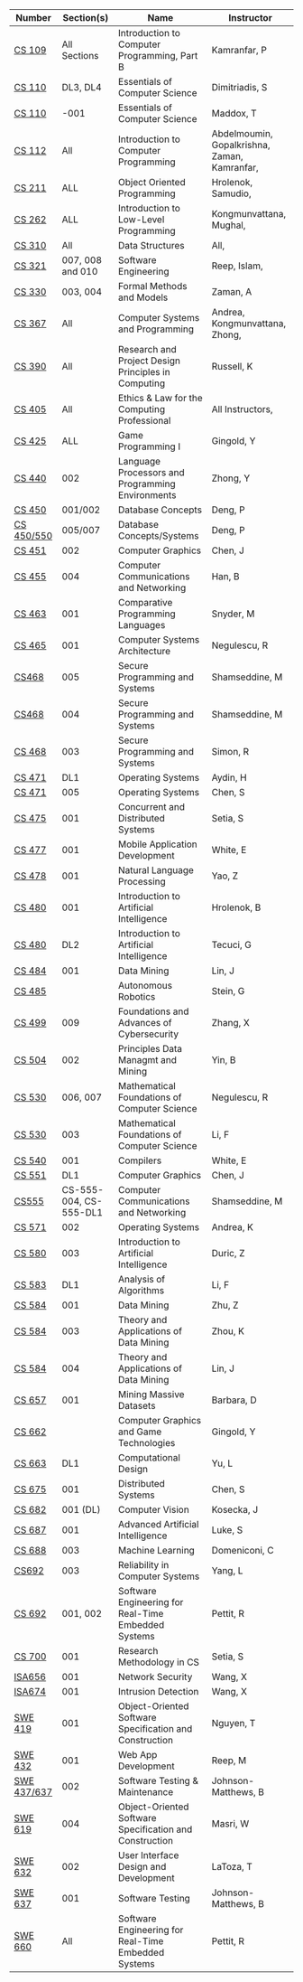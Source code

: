 | **Number** | **Section(s)** | **Name** | **Instructor** |
|------------|----------------|----------|----------------|
| [CS 109](../pdf_html/Fall2024/CS_109KamranfarAll_Sections.pdf) | All Sections | Introduction to Computer Programming, Part B | Kamranfar, P |
| [CS 110](../pdf_html/Fall2024/CS_110DimitriadisSDL3_DL4.html) | DL3, DL4 | Essentials of Computer Science | Dimitriadis, S |
| [CS 110](../pdf_html/Fall2024/CS_110MaddoxT-001.html) | -001 | Essentials of Computer Science | Maddox, T |
| [CS 112](../pdf_html/Fall2024/CS_112Abdelmoumin_Gopalkrishna_Zaman_KamranfarAll.pdf) | All | Introduction to Computer Programming | Abdelmoumin, Gopalkrishna, Zaman, Kamranfar, |
| [CS 211](../pdf_html/Fall2024/CS_211Hrolenok_SamudioALL.html) | ALL | Object Oriented Programming | Hrolenok, Samudio, |
| [CS 262](../pdf_html/Fall2024/262Kongmunvattana_MughalALL.pdf) | ALL | Introduction to Low-Level Programming | Kongmunvattana, Mughal, |
| [CS 310](../pdf_html/Fall2024/CS_310AllAll.html) | All | Data Structures | All, |
| [CS 321](../pdf_html/Fall2024/CS_321ReepM007_008_and_010_T._Islam.pdf) | 007, 008 and 010 | Software Engineering | Reep, Islam, |
| [CS 330](../pdf_html/Fall2024/CS_330ZamanA003_004.html) | 003, 004 | Formal Methods and Models | Zaman, A |
| [CS 367](../pdf_html/Fall2024/CS_367Andrea_Kongmunvattana_ZhongAll.html) | All | Computer Systems and Programming | Andrea, Kongmunvattana, Zhong, |
| [CS 390](../pdf_html/Fall2024/CS_390RussellKAll.html) | All | Research and Project Design Principles in Computing | Russell, K |
| [CS 405](../pdf_html/Fall2024/CS_405All_InstructorsAll.html) | All | Ethics & Law for the Computing Professional | All Instructors, |
| [CS 425](../pdf_html/Fall2024/CS_425GingoldYALL.html) | ALL | Game Programming I | Gingold, Y |
| [CS 440](../pdf_html/Fall2024/CS_440ZhongY002.html) | 002 | Language Processors and Programming Environments | Zhong, Y |
| [CS 450](../pdf_html/Fall2024/002.pdf) | 001/002 | Database Concepts | Deng, P |
| [CS 450/550](../pdf_html/Fall2024/007.pdf) | 005/007 | Database Concepts/Systems | Deng, P |
| [CS 451](../pdf_html/Fall2024/451ChenJ002.pdf) | 002 | Computer Graphics | Chen, J |
| [CS 455](../pdf_html/Fall2024/455HanB004.pdf) | 004 | Computer Communications and Networking | Han, B |
| [CS 463](../pdf_html/Fall2024/CS_463SnyderM001.html) | 001 | Comparative Programming Languages | Snyder, M |
| [CS 465](../pdf_html/Fall2024/CS_465NegulescuR001.pdf) | 001 | Computer Systems Architecture | Negulescu, R |
| [CS468](../pdf_html/Fall2024/CS468ShamseddineM005.pdf) | 005 | Secure Programming and Systems | Shamseddine, M |
| [CS468](../pdf_html/Fall2024/CS468ShamseddineM004.pdf) | 004 | Secure Programming and Systems | Shamseddine, M |
| [CS 468](../pdf_html/Fall2024/CS_468SimonR003.html) | 003 | Secure Programming and Systems | Simon, R |
| [CS 471](../pdf_html/Fall2024/CS_471AydinHDL1.html) | DL1 | Operating Systems | Aydin, H |
| [CS 471](../pdf_html/Fall2024/CS471ChenS005.html) | 005 | Operating Systems | Chen, S |
| [CS 475](../pdf_html/Fall2024/CS_475SetiaS001.html) | 001 | Concurrent and Distributed Systems | Setia, S |
| [CS 477](../pdf_html/Fall2024/CS_477WhiteE001.pdf) | 001 | Mobile Application Development | White, E |
| [CS 478](../pdf_html/Fall2024/CS478YaoZ001.pdf) | 001 | Natural Language Processing | Yao, Z |
| [CS 480](../pdf_html/Fall2024/CS_480HrolenokB001.html) | 001 | Introduction to Artificial Intelligence | Hrolenok, B |
| [CS 480](../pdf_html/Fall2024/CS_480TecuciGDL2.pdf) | DL2 | Introduction to Artificial Intelligence | Tecuci, G |
| [CS 484](../pdf_html/Fall2024/CS_484LinJ001.html) | 001 | Data Mining | Lin, J |
| [CS 485](../pdf_html/Fall2024/CS_485SteinG.pdf) |  | Autonomous Robotics | Stein, G |
| [CS 499](../pdf_html/Fall2024/CS_499ZhangX009.pdf) | 009 | Foundations and Advances of Cybersecurity | Zhang, X |
| [CS 504](../pdf_html/Fall2024/CS_504YinB002.pdf) | 002 | Principles Data Managmt and Mining | Yin, B |
| [CS 530](../pdf_html/Fall2024/CS_530NegulescuR006_007.pdf) | 006, 007 | Mathematical Foundations of Computer Science | Negulescu, R |
| [CS 530](../pdf_html/Fall2024/CS_530LiF003.pdf) | 003 | Mathematical Foundations of Computer Science | Li, F |
| [CS 540](../pdf_html/Fall2024/CS_540WhiteE001.pdf) | 001 | Compilers | White, E |
| [CS 551](../pdf_html/Fall2024/CS_551ChenJDL1.pdf) | DL1 | Computer Graphics | Chen, J |
| [CS555](../pdf_html/Fall2024/CS555ShamseddineMCS-555-004_CS-555-DL1.pdf) | CS-555-004, CS-555-DL1 | Computer Communications and Networking | Shamseddine, M |
| [CS 571](../pdf_html/Fall2024/CS_571AndreaK002.html) | 002 | Operating Systems | Andrea, K |
| [CS 580](../pdf_html/Fall2024/CS_580DuricZ003.html) | 003 | Introduction to Artificial Intelligence | Duric, Z |
| [CS 583](../pdf_html/Fall2024/CS_583LiFDL1.pdf) | DL1 | Analysis of Algorithms | Li, F |
| [CS 584](../pdf_html/Fall2024/CS_584ZhuZ001.pdf) | 001 | Data Mining | Zhu, Z |
| [CS 584](../pdf_html/Fall2024/CS_584ZhouK003.html) | 003 | Theory and Applications of Data Mining | Zhou, K |
| [CS 584](../pdf_html/Fall2024/CS_584LinJ004.html) | 004 | Theory and Applications of Data Mining | Lin, J |
| [CS 657](../pdf_html/Fall2024/CS_657BarbaraD001.html) | 001 | Mining Massive Datasets | Barbara, D |
| [CS 662](../pdf_html/Fall2024/CS_662GingoldY.html) |  | Computer Graphics and Game Technologies | Gingold, Y |
| [CS 663](../pdf_html/Fall2024/CS_663YuLDL1.pdf) | DL1 | Computational Design | Yu, L |
| [CS 675](../pdf_html/Fall2024/CS_675ChenS001.html) | 001 | Distributed Systems | Chen, S |
| [CS 682](../pdf_html/Fall2024/CS_682KoseckaJ001_DL.html) | 001 (DL) | Computer Vision | Kosecka, J |
| [CS 687](../pdf_html/Fall2024/CS_687LukeS001.html) | 001 | Advanced Artificial Intelligence | Luke, S |
| [CS 688](../pdf_html/Fall2024/CS_688DomeniconiC003.html) | 003 | Machine Learning | Domeniconi, C |
| [CS692](../pdf_html/Fall2024/CS692YangL003.pdf) | 003 | Reliability in Computer Systems | Yang, L |
| [CS 692](../pdf_html/Fall2024/CS_692PettitR001_002.pdf) | 001, 002 | Software Engineering for Real-Time Embedded Systems | Pettit, R |
| [CS 700](../pdf_html/Fall2024/CS_700SetiaS001.html) | 001 | Research Methodology in CS | Setia, S |
| [ISA656](../pdf_html/Fall2024/ISA656WangX001.html) | 001 | Network Security | Wang, X |
| [ISA674](../pdf_html/Fall2024/ISA674WangX001.html) | 001 | Intrusion Detection | Wang, X |
| [SWE 419](../pdf_html/Fall2024/SWE_419NguyenT001.pdf) | 001 | Object-Oriented Software Specification and Construction | Nguyen, T |
| [SWE 432](../pdf_html/Fall2024/SWE_432ReepM001.pdf) | 001 | Web App Development | Reep, M |
| [SWE 437/637](../pdf_html/Fall2024/SWE_437Johnson-MatthewsB002.pdf) | 002 | Software Testing & Maintenance | Johnson-Matthews, B |
| [SWE 619](../pdf_html/Fall2024/SWE_619MasriW004.pdf) | 004 | Object-Oriented Software Specification and Construction | Masri, W |
| [SWE 632](../pdf_html/Fall2024/SWE_632LaTozaT002.pdf) | 002 | User Interface Design and Development | LaToza, T |
| [SWE 637](../pdf_html/Fall2024/SWE_637Johnson-MatthewsB001.pdf) | 001 | Software Testing | Johnson-Matthews, B |
| [SWE 660](../pdf_html/Fall2024/SWE_660PettitRAll.pdf) | All | Software Engineering for Real-Time Embedded Systems | Pettit, R |
